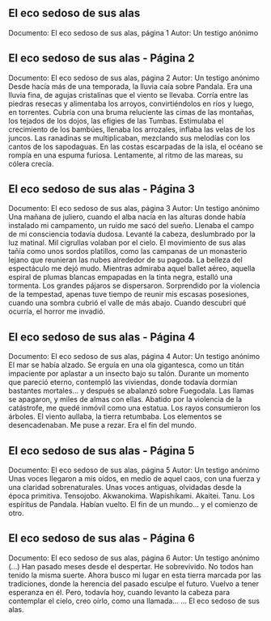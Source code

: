 ## El eco sedoso de sus alas
Documento: El eco sedoso de sus alas, página 1
Autor: Un testigo anónimo


## El eco sedoso de sus alas - Página 2
Documento: El eco sedoso de sus alas, página 2
Autor: Un testigo anónimo
Desde hacía más de una temporada, la lluvia caía sobre Pandala.
Era una lluvia fina, de agujas cristalinas que el viento se llevaba.
Corría entre las piedras resecas y alimentaba los arroyos, convirtiéndolos en ríos y luego, en torrentes. Cubría con una bruma reluciente las cimas de las montañas, los tejados de los dojos, las efigies de las Tumbas. Estimulaba el crecimiento de los bambúes, llenaba los arrozales, inflaba las velas de los juncos.
Las ranadinas se multiplicaban, mezclando sus melodías con los cantos de los sapodaguas.
En las costas escarpadas de la isla, el océano se rompía en una espuma furiosa. Lentamente, al ritmo de las mareas, su cólera crecía.

## El eco sedoso de sus alas - Página 3
Documento: El eco sedoso de sus alas, página 3
Autor: Un testigo anónimo
Una mañana de juliero, cuando el alba nacía en las alturas donde había instalado mi campamento, un ruido me sacó del sueño. Llenaba el campo de mi consciencia todavía dudosa.
Levanté la cabeza, deslumbrado por la luz matinal.
Mil cigrullas volaban por el cielo. El movimiento de sus alas tañía como unos sordos platillos, como las campanas de un monasterio lejano que reunieran las nubes alrededor de su pagoda.
La belleza del espectáculo me dejó mudo.
Mientras admiraba aquel ballet aéreo, aquella espiral de plumas blancas empapadas en la tinta negra, estalló una tormenta.
Los grandes pájaros se dispersaron.
Sorprendido por la violencia de la tempestad, apenas tuve tiempo de reunir mis escasas posesiones, cuando una sombra cubrió el valle de más abajo.
Cuando descubrí qué ocurría, el horror me invadió.

## El eco sedoso de sus alas - Página 4
Documento: El eco sedoso de sus alas, página 4
Autor: Un testigo anónimo
El mar se había alzado. Se erguía en una ola gigantesca, como un titán impaciente por aplastar a un insecto bajo su talón. Durante un momento que pareció eterno, contempló las viviendas, donde todavía dormían bastantes mortales... y después se abalanzó sobre Fuegodala.
Las llamas se apagaron, y miles de almas con ellas.
Abatido por la violencia de la catástrofe, me quedé inmóvil como una estatua.
Los rayos consumieron los árboles. El viento aullaba, la tierra retumbaba. Los elementos se desencadenaban.
Me puse a rezar. Era el fin del mundo.

## El eco sedoso de sus alas - Página 5
Documento: El eco sedoso de sus alas, página 5
Autor: Un testigo anónimo
Unas voces llegaron a mis oídos, en medio de aquel caos, con una fuerza y una claridad sobrenaturales.
Unas voces antiguas, olvidadas desde la época primitiva.
Tensojobo. Akwanokima. Wapishikami. Akaitei. Tanu.
Los espíritus de Pandala. Habían vuelto.
El fin de un mundo... y el comienzo de otro.

## El eco sedoso de sus alas - Página 6
Documento: El eco sedoso de sus alas, página 6
Autor: Un testigo anónimo
(...)
Han pasado meses desde el despertar. He sobrevivido. No todos han tenido la misma suerte.
Ahora busco mi lugar en esta tierra marcada por las tradiciones, donde la herencia del pasado esculpe el futuro. Vuelvo a tener esperanza en él.
Pero, todavía hoy, cuando levanto la cabeza para contemplar el cielo, creo oírlo, como una llamada...
... El eco sedoso de sus alas.
